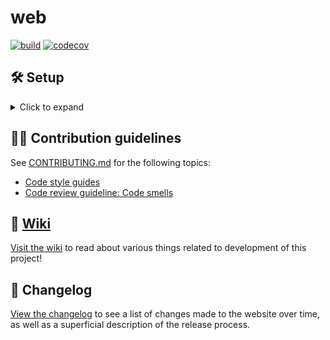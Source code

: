 # web
[![build](https://github.com/MAKENTNU/web/workflows/build/badge.svg)](https://github.com/MAKENTNU/web/actions)
[![codecov](https://codecov.io/gh/MAKENTNU/web/graph/badge.svg?token=EL6fslS1y2)](https://codecov.io/gh/MAKENTNU/web)


## 🛠️ Setup

<details>
<summary>Click to expand</summary>

1. [Install uv](https://docs.astral.sh/uv/getting-started/installation/) (a Python package manager)
1. [Install Git](https://git-scm.com/downloads)
1. Installing a [Git GUI](https://git-scm.com/downloads/guis) is highly recommended, as they allow for much easier and faster visualization of
   the commit structure, and interaction with it, which will help you avoid many common mistakes
   * [Git Extensions](https://gitextensions.github.io/) is an excellent choice, with support for pretty much all Git features you'll ever use - though
     it only runs on Windows, as of time of writing
   * [GitHub Desktop](https://github.com/apps/desktop) works well, but has very limited functionality
1. Clone this repository to your machine
   * Either press a "Clone repository" button in your Git GUI, or run:
     ```shell
     git clone https://github.com/MAKENTNU/web.git
     ```
1. Install dev dependencies:
   (this will create a `.venv` folder inside your repository folder, by default)
   ```shell
   uv sync --group dev
   ```
1. Create an empty `.env` file directly inside the repository folder, and fill it by
   copying the contents of [`.env.example`](.env.example)

#### PyCharm

We recommend using [PyCharm](https://www.jetbrains.com/pycharm/) for development, mostly because of its excellent Django support,
and because it's able to integrate all the IntelliJ-specific settings in [the project's `.editorconfig` file](.editorconfig).

If you decide to use this IDE, open the repo folder cloned as part of the prerequisites, through PyCharm (File → Open...),
and set the following settings (File → Settings...):
* Under "**Python**" → "Django":
  * Make sure the "Enable Django Support" checkbox is checked
  * "Django project root:" `<repo folder location>/src`
  * "Settings:" `web/settings.py`
  * "Manage script:" `<repo folder location>/manage.py`
* Under "**Project Structure**":
  * Mark the `src` folder as "Sources"
* Follow [these instructions](https://www.jetbrains.com/help/pycharm/configuring-python-interpreter.html#-r16mz0_87)
  to add the _existing_ uv environment that you created inside the `.venv` folder

### 🚀 Starting the webserver

1. Create an SQLite database file with the proper tables:
   ```shell
   uv run manage.py migrate
   ```
1. Create an admin user for local development:
   ```shell
   uv run manage.py createsuperuser
   ```
   It's easiest to create one with both the username and the password set to "admin", and with no email address.
1. Run the server:
   * If using PyCharm, just press the green "play" button in the top right corner
     * Make sure that the correct run configuration is selected in the dropdown next to the button,
       which by default should be named "web" and have a tiny Django logo
   * Otherwise, run:
     ```shell
     uv run manage.py runserver
     ```

### 🧳 Developing offline

When running uv commands, pass [the `--offline` flag](https://docs.astral.sh/uv/reference/cli/#uv-run--offline).
For example:
```shell
uv run --offline manage.py runserver
```
</details>


## 🧑‍💻 Contribution guidelines

See [CONTRIBUTING.md](CONTRIBUTING.md) for the following topics:
* [Code style guides](CONTRIBUTING.md#code-style-guides)
* [Code review guideline: Code smells](CONTRIBUTING.md#code-review-guideline-code-smells)


## 📖 [Wiki](https://github.com/MAKENTNU/web/wiki)
[Visit the wiki](https://github.com/MAKENTNU/web/wiki) to read about various things related to development of this project!


## 📝 Changelog

[View the changelog](CHANGELOG.md) to see a list of changes made to the website over time,
as well as a superficial description of the release process.
